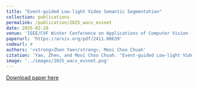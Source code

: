 ```yaml
---
title: "Event-guided Low-light Video Semantic Segmentation"
collection: publications
permalink: /publication/2025_wacv_evsnet
date: 2025-02-28
venue: 'IEEE/CVF Winter Conference on Applications of Computer Vision (WACV)'
paperurl: 'https://arxiv.org/pdf/2411.00639'
codeurl: #
authors: '<strong>Zhen Yao</strong>, Mooi Choo Chuah'
citation: 'Yao, Zhen, and Mooi Choo Chuah. "Event-guided Low-light Video Semantic Segmentation." arXiv preprint arXiv:2411.00639 (2024).'
image: '../images/2025_wacv_evsnet.png'
---
```


[Download paper here](https://arxiv.org/pdf/2411.00639)

